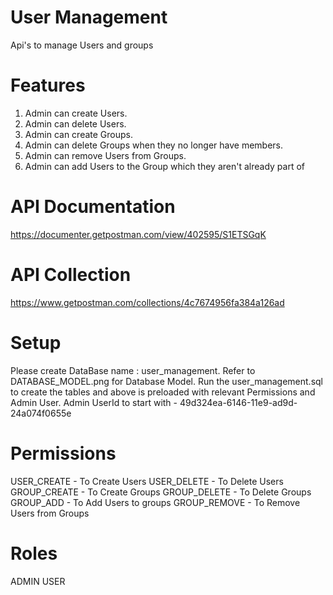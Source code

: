 # User Management

Api's to manage Users and groups

# Features
1. Admin can create Users.
2. Admin can delete Users.
3. Admin can create Groups.
4. Admin can delete Groups when they no longer have members.
5. Admin can remove Users from Groups.
6. Admin can add Users to the Group which they aren't already part of

# API Documentation
https://documenter.getpostman.com/view/402595/S1ETSGqK

# API Collection
https://www.getpostman.com/collections/4c7674956fa384a126ad

# Setup
Please create DataBase name : user_management.
Refer to DATABASE_MODEL.png for Database Model.
Run the user_management.sql to create the tables and above is preloaded with relevant Permissions and Admin User.
Admin UserId to start with - 49d324ea-6146-11e9-ad9d-24a074f0655e

# Permissions
USER_CREATE - To Create Users
USER_DELETE - To Delete Users
GROUP_CREATE - To Create Groups
GROUP_DELETE - To Delete Groups
GROUP_ADD - To Add Users to groups
GROUP_REMOVE - To Remove Users from Groups

# Roles
ADMIN
USER
